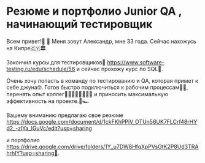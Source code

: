 # Резюме и портфолио Junior QA , начинающий тестировщик
Всем привет!👋 🙌 Меня зовут Александр, мне 33 года. Сейчас нахожусь на Кипре🇨🇾🏛.  

Закончил курсы для тестировщиков💪 https://www.software-testing.ru/edu/schedule/56 и сейчас прохожу курс по SQL👀.

Очень хочу попасть в команду по тестированию и QA, которая примет к себе джуна🤓. Готов быстро подключиться к рабочим процессам🚴‍♀️, перенять опыт коллег🧑‍💼👩‍💻🧑‍💻👨‍💻 и приносить максимальную эффективность на проекте.🚀🏎

Вашему вниманию предлагаю свое  резюме https://docs.google.com/document/d/1ckFKhPPiV_OTUn56UK7FLCrf48rHYd2_-zlYa_lGuVc/edit?usp=sharing

и портфолио https://drive.google.com/drive/folders/1Y_u7DW8HfqXpPVsGtK2P8Ud3TRAhrhlY?usp=sharing🙏. 
